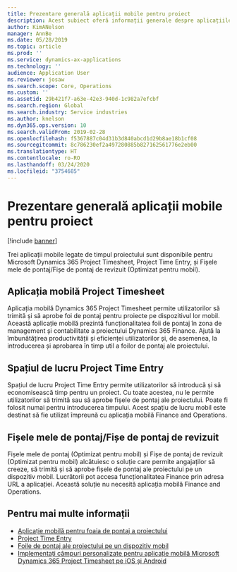 ```yaml
---
title: Prezentare generală aplicații mobile pentru proiect
description: Acest subiect oferă informații generale despre aplicațiile legate de timpul proiectului pentru Microsoft Dynamics 365 Project Timesheet, Project Time Entry și Fișele mele de pontaj/Fișe de pontaj care sunt disponibile pe un dispozitiv mobil.
author: KimANelson
manager: AnnBe
ms.date: 05/28/2019
ms.topic: article
ms.prod: ''
ms.service: dynamics-ax-applications
ms.technology: ''
audience: Application User
ms.reviewer: josaw
ms.search.scope: Core, Operations
ms.custom: ''
ms.assetid: 29b421f7-a63e-42e3-940d-1c982a7efcbf
ms.search.region: Global
ms.search.industry: Service industries
ms.author: knelson
ms.dyn365.ops.version: 10
ms.search.validFrom: 2019-02-28
ms.openlocfilehash: f5367887c04d31b3d840abcd1d29b8ae18b1cf08
ms.sourcegitcommit: 8c786230ef2a497280885b827162561776e2eb00
ms.translationtype: HT
ms.contentlocale: ro-RO
ms.lasthandoff: 03/24/2020
ms.locfileid: "3754685"
---
```

# <a name="project-mobile-applications-overview"></a>Prezentare generală aplicații mobile pentru proiect

[!include [banner](../includes/banner.md)]

Trei aplicații mobile legate de timpul proiectului sunt disponibile pentru Microsoft Dynamics 365 Project Timesheet, Project Time Entry, și Fișele mele de pontaj/Fișe de pontaj de revizuit (Optimizat pentru mobil).

## <a name="project-timesheet-mobile-app"></a>Aplicația mobilă Project Timesheet

Aplicația mobilă Dynamics 365 Project Timesheet permite utilizatorilor să trimită și să aprobe foi de pontaj pentru proiecte pe dispozitivul lor mobil. Această aplicație mobilă prezintă funcționalitatea foii de pontaj în zona de management și contabilitate a proiectului Dynamics 365 Finance. Ajută la îmbunătățirea productivității și eficienței utilizatorilor și, de asemenea, la introducerea și aprobarea în timp util a foilor de pontaj ale proiectului.

## <a name="project-time-entry-workspace"></a>Spațiul de lucru Project Time Entry

Spațiul de lucru Project Time Entry permite utilizatorilor să introducă și să economisească timp pentru un proiect. Cu toate acestea, nu le permite utilizatorilor să trimită sau să aprobe fișele de pontaj ale proiectului. Poate fi folosit numai pentru introducerea timpului. Acest spațiu de lucru mobil este destinat să fie utilizat împreună cu aplicația mobilă Finance and Operations.

## <a name="my-timesheetstimesheets-for-my-review"></a>Fișele mele de pontaj/Fișe de pontaj de revizuit

Fișele mele de pontaj (Optimizat pentru mobil) și Fișe de pontaj de revizuit (Optimizat pentru mobil) alcătuiesc o soluție care permite angajaților să creeze, să trimită și să aprobe fișele de pontaj ale proiectului pe un dispozitiv mobil. Lucrătorii pot accesa funcționalitatea Finance prin adresa URL a aplicației. Această soluție nu necesită aplicația mobilă Finance and Operations.

## <a name="for-more-information"></a>Pentru mai multe informații

- [Aplicație mobilă pentru foaia de pontaj a proiectului](project-timesheet.md)
- [Project Time Entry]( project-time-entry-mobile-workspace.md)
- [Foile de pontaj ale proiectului pe un dispozitiv mobil](Mobile-timesheets.md)
- [Implementați câmpuri personalizate pentru aplicație mobilă Microsoft Dynamics 365 Project Timesheet pe iOS și Android](custom-fields-mobile.md)
